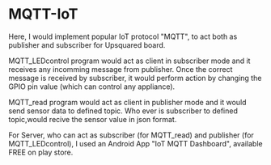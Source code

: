 # MQTT-IoT
Here, I would implement popular IoT protocol "MQTT", to act both as publisher and subscriber for Upsquared board.

MQTT_LEDcontrol program would act as client in subscriber mode and it receives any incomming message from publisher. Once the correct message is received by subscriber, it would perform action by changing the GPIO pin value (which can control any appliance).

MQTT_read program would act as client in publisher mode and it would send sensor data to defined topic. Who ever is subscriber to defined topic,would recive the sensor value in json format.

For Server, who can act as subscriber (for MQTT_read) and publisher (for MQTT_LEDcontrol), I used an Android App "IoT MQTT Dashboard", available FREE on play store.
